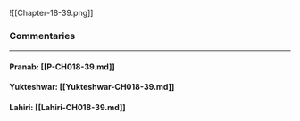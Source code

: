 ![[Chapter-18-39.png]]

### Commentaries

---

#### Pranab: [[P-CH018-39.md]]

#### Yukteshwar: [[Yukteshwar-CH018-39.md]]

#### Lahiri: [[Lahiri-CH018-39.md]]
